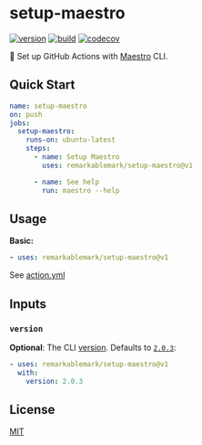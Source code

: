 # setup-maestro

[![version](https://badgen.net/github/release/remarkablemark/setup-maestro)](https://github.com/remarkablemark/setup-maestro/releases)
[![build](https://github.com/remarkablemark/setup-maestro/actions/workflows/build.yml/badge.svg)](https://github.com/remarkablemark/setup-maestro/actions/workflows/build.yml)
[![codecov](https://codecov.io/gh/remarkablemark/setup-maestro/graph/badge.svg?token=PGPJ2Q8HUO)](https://codecov.io/gh/remarkablemark/setup-maestro)

📱 Set up GitHub Actions with [Maestro](https://github.com/mobile-dev-inc/Maestro) CLI.

## Quick Start

```yaml
name: setup-maestro
on: push
jobs:
  setup-maestro:
    runs-on: ubuntu-latest
    steps:
      - name: Setup Maestro
        uses: remarkablemark/setup-maestro@v1

      - name: See help
        run: maestro --help
```

## Usage

**Basic:**

```yaml
- uses: remarkablemark/setup-maestro@v1
```

See [action.yml](action.yml)

## Inputs

### `version`

**Optional**: The CLI [version](https://github.com/mobile-dev-inc/Maestro/releases). Defaults to [`2.0.3`](https://github.com/mobile-dev-inc/Maestro/releases/tag/cli-2.0.3):

```yaml
- uses: remarkablemark/setup-maestro@v1
  with:
    version: 2.0.3
```

## License

[MIT](LICENSE)
